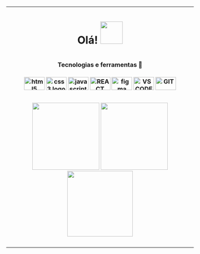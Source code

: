 <hr/>
<div display="flex" align="center" margin="500px">


<h1 align="center" font-size="300">Olá! <img src="https://media.tenor.com/PN7Bccnho5wAAAAj/penguin-hi.gi" height="60px"></h1>

</div>

      
 #
<div align="center">
  <div>      
    <h3>Tecnologias e ferramentas 🔧<h3>
  <img src="https://cdn.jsdelivr.net/gh/devicons/devicon/icons/html5/html5-original.svg" height="35" width="55" alt="html5 logo" title="HTML5"  />
  <img src="https://cdn.jsdelivr.net/gh/devicons/devicon/icons/css3/css3-original.svg"height="35" width="55" alt="css3 logo" title="CSS3" />
     <img src="https://cdn.jsdelivr.net/gh/devicons/devicon/icons/javascript/javascript-original.svg" height="35" width="55" alt="javascript logo"  >
    <img src="https://cdn.jsdelivr.net/gh/devicons/devicon/icons/react/react-original.svg" height="35" width="55" title="REACT NATIVE">
   <img src="https://cdn.jsdelivr.net/gh/devicons/devicon/icons/figma/figma-original.svg" height="35" width="55" alt="figma logo"  title="FIGMA"/>
  <img src="https://cdn.jsdelivr.net/gh/devicons/devicon/icons/vscode/vscode-original.svg" height="35" width="55" a title="VSCODE" />
     <img src="https://cdn.jsdelivr.net/gh/devicons/devicon/icons/git/git-original.svg" height="35" width="55" a title="GIT"/>
  </div>

 


 ##
 
 <img height="180cm" src="http://github-profile-summary-cards.vercel.app/api/cards/repos-per-language?username=mareanx&theme=codeSTACKr"/>
 <img height="180cm" src="http://github-profile-summary-cards.vercel.app/api/cards/stats?username=mareanx&theme=codeSTACKr"/>
<br>
 
<img height="176cm" src="http://github-profile-summary-cards.vercel.app/api/cards/profile-details?username=mareanx&theme=codeSTACKr"/>

##
 
<hr/>    



